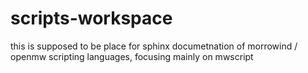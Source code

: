 # scripts-workspace
this is supposed to be place for sphinx documetnation of morrowind / openmw scripting languages, focusing mainly on mwscript
